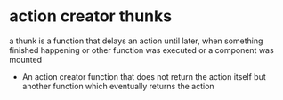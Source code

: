 # action creator thunks

a thunk is a function that delays an action until later, when something finished happening or other function was executed or a component was mounted

- An action creator function that does not return the action itself but another function which eventually returns the action
